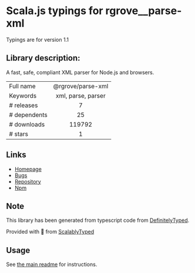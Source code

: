 
# Scala.js typings for rgrove__parse-xml

Typings are for version 1.1

## Library description:
A fast, safe, compliant XML parser for Node.js and browsers.

|                    |                 |
| ------------------ | :-------------: |
| Full name          | @rgrove/parse-xml |
| Keywords           | xml, parse, parser |
| # releases         | 7 |
| # dependents       | 25 |
| # downloads        | 119792 |
| # stars            | 1 |

## Links
- [Homepage](https://github.com/rgrove/parse-xml)
- [Bugs](https://github.com/rgrove/parse-xml/issues)
- [Repository](https://github.com/rgrove/parse-xml)
- [Npm](https://www.npmjs.com/package/%40rgrove%2Fparse-xml)
    


## Note
This library has been generated from typescript code from [DefinitelyTyped](https://definitelytyped.org).

Provided with :purple_heart: from [ScalablyTyped](https://github.com/oyvindberg/ScalablyTyped)

## Usage
See [the main readme](../../readme.md) for instructions.


